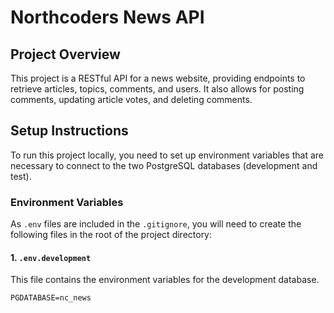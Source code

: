 # Northcoders News API

## Project Overview

This project is a RESTful API for a news website, providing endpoints to retrieve articles, topics, comments, and users. It also allows for posting comments, updating article votes, and deleting comments.

## Setup Instructions

To run this project locally, you need to set up environment variables that are necessary to connect to the two PostgreSQL databases (development and test).

### Environment Variables

As `.env` files are included in the `.gitignore`, you will need to create the following files in the root of the project directory:

#### 1. `.env.development`

This file contains the environment variables for the development database.

```plaintext
PGDATABASE=nc_news
